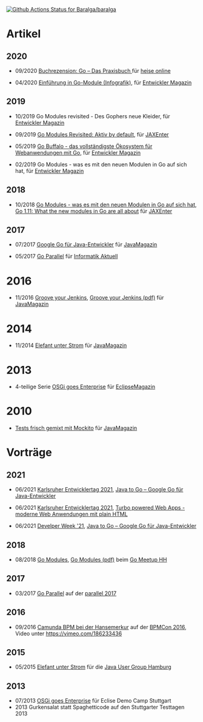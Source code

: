 [![Github Actions Status for Baralga/baralga](https://github.com/remast/remast.github.io/workflows/Build/badge.svg)](https://github.com/remast/remast.github.io/actions) 

# Artikel

## 2020

- 09/2020 [Buchrezension: Go – Das Praxisbuch ](https://www.heise.de/hintergrund/Buchrezension-Go-Das-Praxisbuch-4888936.html) für [heise online](https://www.heise.de/)

- 04/2020 [Einführung in Go-Module (Infografik)](https://kiosk.entwickler.de/entwickler-magazin/entwickler-magazin-3-2020/einfuehrung-in-go-module/), für [Entwickler Magazin](https://entwickler.de/entwickler-magazin)

## 2019


- 10/2019 Go Modules revisited - Des Gophers neue Kleider, für [Entwickler Magazin](https://entwickler.de/entwickler-magazin)

- 09/2019 <a href="https://jaxenter.de/go-modules-revisited-86756">Go Modules Revisited: Aktiv by default</a>, für [JAXEnter](https://jaxenter.de)

- 05/2019 <a href="https://entwickler.de/leseproben/go-buffalo-579902227.html">Go Buffalo - das vollständigste Ökosystem für Webanwendungen mit Go</a>, für [Entwickler Magazin](https://entwickler.de/entwickler-magazin)

- 02/2019 Go Modules - was es mit den neuen Modulen in Go auf sich hat, für [Entwickler Magazin](https://entwickler.de/entwickler-magazin)

## 2018

- 10/2018 [Go Modules - was es mit den neuen Modulen in Go auf sich hat](https://jaxenter.de/go-modules-go-1-11-75835), [Go 1.11: What the new modules in Go are all about](https://devopsconference.de/blog/go-1-11-new-modules/) für [JAXEnter](https://jaxenter.de)

## 2017

- 07/2017 [Google Go für Java-Entwickler](https://jaxenter.de/google-go-golang-java-55356) für [JavaMagazin](https://jaxenter.de/magazine/java-magazin)

- 05/2017 [Go Parallel](https://www.informatik-aktuell.de/entwicklung/programmiersprachen/go-parallel.html) für [Informatik Aktuell](https://www.informatik-aktuell.de)

# 2016

- 11/2016 [Groove your Jenkins](https://jaxenter.de/groove-your-jenkins-49423), [Groove your Jenkins (pdf)](https://www.ppi.de/fileadmin/user_upload/Software-Entwicklung/Presse/Jm_Groove_your_Jenkins_08.16.pdf) für [JavaMagazin](https://jaxenter.de/magazine/java-magazin)

# 2014

- 11/2014 [Elefant unter Strom](https://jaxenter.de/elefant-unter-strom-270) für [JavaMagazin](https://jaxenter.de/magazine/java-magazin)

# 2013

- 4-teilige Serie [OSGi goes Enterprise](https://jaxenter.de/modulare-enterprise-osgi-anwendungen-lets-transact-4-3725) für [EclipseMagazin](https://jaxenter.de/magazine/eclipse-magazin)

# 2010
- [Tests frisch gemixt mit Mockito](https://jaxenter.de/tests-frisch-gemixt-mit-mockito-2-7468) für [JavaMagazin](https://jaxenter.de/magazine/java-magazin)

# Vorträge

## 2021

- 06/2021 [Karlsruher Entwicklertag 2021](https://entwicklertag.de/karlsruhe/2021/), [Java to Go – Google Go für Java-Entwickler](https://entwicklertag.de/karlsruhe/2021/java-go-google-go-f-r)

- 06/2021 [Karlsruher Entwicklertag 2021](https://entwicklertag.de/karlsruhe/2021/), [Turbo powered Web Apps - moderne Web Anwendungen mit plain HTML](https://entwicklertag.de/karlsruhe/2021/turbo-powered-web-apps)

- 06/2021 [Develper Week '21](https://www.developer-week.de), [Java to Go – Google Go für Java-Entwickler](https://www.developer-week.de/programm/#/talk/java-to-go-google-go-fur-java-entwickler)

## 2018

- 08/2018 [Go Modules](https://docs.google.com/presentation/d/1NZrvgruD7Sn9lh6eA6xj65iYqIWX6ZjX-fPefOg16Dk/edit?usp=sharing), [Go Modules (pdf)](https://raw.githubusercontent.com/remast/remast.github.io/develop/talks/2018-08-23_GoMeetupHH_Go_Modules.pdf) beim [Go Meetup HH](https://www.meetup.com/de-DE/Go-User-Group-Hamburg/)

## 2017

- 03/2017 [Go Parallel](https://go-talks.appspot.com/github.com/remast/remast.github.io/talks/2017-03_parallel_Go-Parallel/go-parallel.slide) auf der [parallel 2017](https://www.parallelcon.de/)

## 2016

- 09/2016 [Camunda BPM bei der Hansemerkur](https://raw.githubusercontent.com/remast/remast.github.io/develop/talks/2016-09_BPMCon_Camunda_HanseMerkur.pdf) auf der [BPMCon 2016](https://camunda.com/events/camundacon/), Video unter https://vimeo.com/186233436

## 2015

- 05/2015 [Elefant unter Strom](https://raw.githubusercontent.com/remast/remast.github.io/develop/talks/2015-05_JUGS_HH_Elefant_unter_Strom.pdf) für die [Java User Group Hamburg](http://www.jughh.de)

## 2013

- 07/2013 [OSGi goes Enterprise](https://raw.githubusercontent.com/remast/remast.github.io/develop/talks/2013-07_EclipseDemoCamp_OSGi_goes_Enterprise.pdf) für Eclise Demo Camp Stuttgart
- 2013 Gurkensalat statt Spaghetticode auf den Stuttgarter Testtagen 2013
